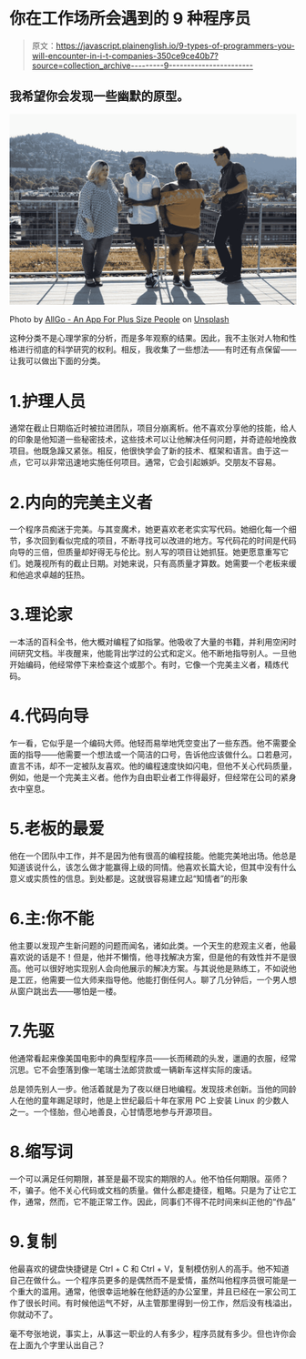 # 你在工作场所会遇到的 9 种程序员

> 原文：<https://javascript.plainenglish.io/9-types-of-programmers-you-will-encounter-in-i-t-companies-350ce9ce40b7?source=collection_archive---------9----------------------->

## 我希望你会发现一些幽默的原型。

![](img/99675ab58432bb12d825ce0aaa190caa.png)

Photo by [AllGo - An App For Plus Size People](https://unsplash.com/@canweallgo?utm_source=medium&utm_medium=referral) on [Unsplash](https://unsplash.com?utm_source=medium&utm_medium=referral)

这种分类不是心理学家的分析，而是多年观察的结果。因此，我不主张对人物和性格进行彻底的科学研究的权利。相反，我收集了一些想法——有时还有点保留——让我可以做出下面的分类。

# 1.护理人员

通常在截止日期临近时被拉进团队，项目分崩离析。他不喜欢分享他的技能，给人的印象是他知道一些秘密技术，这些技术可以让他解决任何问题，并奇迹般地挽救项目。他既急躁又紧张。相反，他很快学会了新的技术、框架和语言。由于这一点，它可以非常迅速地实施任何项目。通常，它会引起嫉妒。交朋友不容易。

# 2.内向的完美主义者

一个程序员痴迷于完美。与其变魔术，她更喜欢老老实实写代码。她细化每一个细节，多次回到看似完成的项目，不断寻找可以改进的地方。写代码花的时间是代码向导的三倍，但质量却好得无与伦比。别人写的项目让她抓狂。她更愿意重写它们。她蔑视所有的截止日期。对她来说，只有高质量才算数。她需要一个老板来缓和他追求卓越的狂热。

# 3.理论家

一本活的百科全书，他大概对编程了如指掌。他吸收了大量的书籍，并利用空闲时间研究文档。半夜醒来，他能背出学过的公式和定义。他不断地指导别人。一旦他开始编码，他经常停下来检查这个或那个。有时，它像一个完美主义者，精炼代码。

# 4.代码向导

乍一看，它似乎是一个编码大师。他轻而易举地凭空变出了一些东西。他不需要全面的指导——他需要一个想法或一个简洁的口号，告诉他应该做什么。口若悬河，直言不讳，却不一定被队友喜欢。他的编程速度快如闪电，但他不关心代码质量，例如，他是一个完美主义者。他作为自由职业者工作得最好，但经常在公司的紧身衣中窒息。

# 5.老板的最爱

他在一个团队中工作，并不是因为他有很高的编程技能。他能完美地出场。他总是知道该说什么，该怎么做才能赢得上级的同情。他喜欢长篇大论，但其中没有什么意义或实质性的信息。到处都是。这就很容易建立起“知情者”的形象

# 6.主:你不能

他主要以发现产生新问题的问题而闻名，诸如此类。一个天生的悲观主义者，他最喜欢说的话是不！但是，他并不懒惰，他寻找解决方案，但是他的有效性并不是很高。他可以很好地实现别人会向他展示的解决方案。与其说他是熟练工，不如说他是工匠，他需要一位大师来指导他。他能打倒任何人。聊了几分钟后，一个男人想从窗户跳出去——哪怕是一楼。

# 7.先驱

他通常看起来像美国电影中的典型程序员——长而稀疏的头发，邋遢的衣服，经常沉思。它不会堕落到像一笔瑞士法郎贷款或一辆新车这样实际的废话。

总是领先别人一步。他活着就是为了夜以继日地编程。发现技术创新。当他的同龄人在他的童年踢足球时，他是上世纪最后十年在家用 PC 上安装 Linux 的少数人之一。一个怪胎，但心地善良，心甘情愿地参与开源项目。

# 8.缩写词

一个可以满足任何期限，甚至是最不现实的期限的人。他不怕任何期限。巫师？不，骗子。他不关心代码或文档的质量。做什么都走捷径，粗略。只是为了让它工作，通常，然而，它不能正常工作。因此，同事们不得不花时间来纠正他的“作品”

# 9.复制

他最喜欢的键盘快捷键是 Ctrl + C 和 Ctrl + V，复制模仿别人的高手。他不知道自己在做什么。一个程序员更多的是偶然而不是爱情，虽然叫他程序员很可能是一个重大的滥用。通常，他很幸运地躲在他舒适的办公室里，并且已经在一家公司工作了很长时间。有时候他运气不好，从主管那里得到一份工作，然后没有栈溢出，你就动不了。

毫不夸张地说，事实上，从事这一职业的人有多少，程序员就有多少。但也许你会在上面九个字里认出自己？